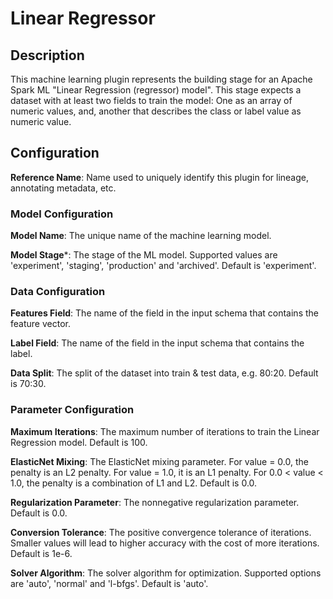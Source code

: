 
# Linear Regressor

## Description

This machine learning plugin represents the building stage for an Apache Spark ML "Linear Regression (regressor) model". 
This stage expects a dataset with at least two fields to train the model: One as an array of numeric values, and, 
another that describes the class or label value as numeric value.

## Configuration
**Reference Name**: Name used to uniquely identify this plugin for lineage, annotating metadata, etc.

### Model Configuration
**Model Name**: The unique name of the machine learning model.

**Model Stage***: The stage of the ML model. Supported values are 'experiment', 'staging', 'production'
and 'archived'. Default is 'experiment'.

### Data Configuration
**Features Field**: The name of the field in the input schema that contains the feature vector.

**Label Field**: The name of the field in the input schema that contains the label.

**Data Split**: The split of the dataset into train & test data, e.g. 80:20. Default is 70:30.

### Parameter Configuration
**Maximum Iterations**: The maximum number of iterations to train the Linear Regression model. Default is 100.

**ElasticNet Mixing**: The ElasticNet mixing parameter. For value = 0.0, the penalty is an L2 penalty. For value 
= 1.0, it is an L1 penalty. For 0.0 < value < 1.0, the penalty is a combination of L1 and L2. Default is 0.0.

**Regularization Parameter**: The nonnegative regularization parameter. Default is 0.0.

**Conversion Tolerance**: The positive convergence tolerance of iterations. Smaller values will lead to higher 
accuracy with the cost of more iterations. Default is 1e-6.

**Solver Algorithm**: The solver algorithm for optimization. Supported options are 'auto', 'normal' and 'l-bfgs'. 
Default is 'auto'.
